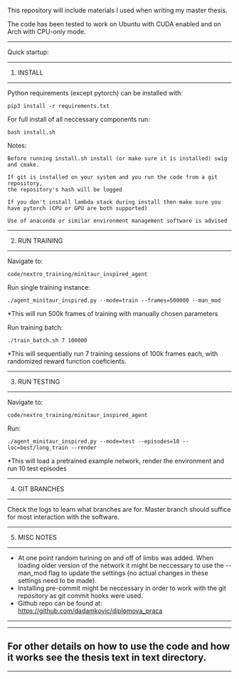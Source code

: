 This repository will include materials I used when writing my master thesis.

The code has been tested to work on Ubuntu with CUDA enabled and on Arch with CPU-only mode.

-----------------------------------------------------------------

Quick startup:

-----------------------------------------------------------------
1. INSTALL
-----------------------------------------------------------------
Python requirements (except pytorch) can be installed with:

	pip3 install -r requirements.txt

For full install of all neccessary components run:

	bash install.sh

Notes:

	Before running install.sh install (or make sure it is installed) swig and cmake.

	If git is installed on your system and you run the code from a git repository,
	the repository's hash will be logged

	If you don't install lambda stack during install then make sure you have pytorch (CPU or GPU are both supported)

	Use of anaconda or similar environment management software is advised

-----------------------------------------------------------------
2. RUN TRAINING
-----------------------------------------------------------------
Navigate to:

	code/nextro_training/minitaur_inspired_agent

Run single training instance:

	./agent_minitaur_inspired.py --mode=train --frames=500000 --man_mod

*This will run 500k frames of training with manually chosen parameters

Run training batch:

	./train_batch.sh 7 100000

*This will sequentially run 7 training sessions of 100k frames each, with randomized reward function coeficients.

-----------------------------------------------------------------
3. RUN TESTING
-----------------------------------------------------------------
Navigate to:

	code/nextro_training/minitaur_inspired_agent

Run:

	./agent_minitaur_inspired.py --mode=test --episodes=10 --loc=best/long_train --render

*This will load a pretrained example network, render the environment and run 10 test episodes


-----------------------------------------------------------------
4. GIT BRANCHES
-----------------------------------------------------------------
Check the logs to learn what branches are for. Master branch should suffice for most interaction with the software.

-----------------------------------------------------------------
5. MISC NOTES
-----------------------------------------------------------------
* At one point random turining on and off of limbs was added. When loading older version of the network it might be
neccessary to use the --man_mod flag to update the settings (no actual changes in these settings need to be made).
* Installing pre-commit might be neccessary in order to work with the git repository as git commit hooks were used.
* Github repo can be found at: https://github.com/dadamkovic/diplomova_praca
-----------------------------------------------------------------
-----------------------------------------------------------------
For other details on how to use the code and how it works see the thesis text in text directory.
-----------------------------------------------------------------
-----------------------------------------------------------------
